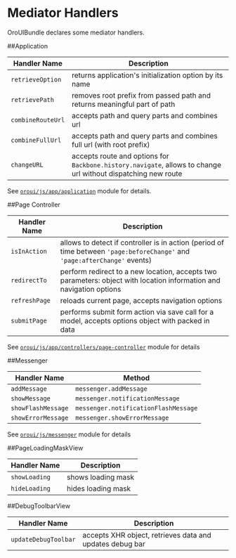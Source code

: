 Mediator Handlers
=================

OroUIBundle declares some mediator handlers.

##Application

Handler Name | Description
------------ | -----------
`retrieveOption` | returns application's initialization option by its name
`retrievePath` | removes root prefix from passed path and returns meaningful part of path
`combineRouteUrl` | accepts path and query parts and combines url
`combineFullUrl` | accepts path and query parts and combines full url (with root prefix)
`changeURL` | accepts route and options for `Backbone.history.navigate`, allows to change url without dispatching new route

See [`oroui/js/app/application`](../../public/js/app/application.js) module for details.

##Page Controller

Handler Name | Description
------------ | -----------
`isInAction` | allows to detect if controller is in action (period of time between `'page:beforeChange'` and `'page:afterChange'` events)
`redirectTo` | perform redirect to a new location, accepts two parameters: object with location information and navigation options
`refreshPage` | reloads current page, accepts navigation options
`submitPage` | performs submit form action via save call for a model, accepts options object with packed in data

See [`oroui/js/app/controllers/page-controller`](../../public/js/app/controllers/page-controller.js) module for details

##Messenger

Handler Name | Method
------------ | -----------
`addMessage` | `messenger.addMessage`
`showMessage` | `messenger.notificationMessage`
`showFlashMessage` | `messenger.notificationFlashMessage`
`showErrorMessage` | `messenger.showErrorMessage`

See [`oroui/js/messenger`](../../public/js/messenger.js) module for details

##PageLoadingMaskView

Handler Name | Description
------------ | -----------
`showLoading` | shows loading mask
`hideLoading` | hides loading mask

##DebugToolbarView

Handler Name | Description
------------ | -----------
`updateDebugToolbar` | accepts XHR object, retrieves data and updates debug bar
